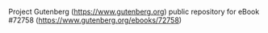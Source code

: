Project Gutenberg (https://www.gutenberg.org) public repository
for eBook #72758 (https://www.gutenberg.org/ebooks/72758)

